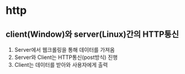 # http
## client(Window)와 server(Linux)간의 HTTP통신
1. Server에서 웹크롤링을 통해 데이터를 가져옴
2. Server와 Client는 HTTP통신(post방식) 진행
3. Client는 데이터를 받아와 사용자에게 출력
